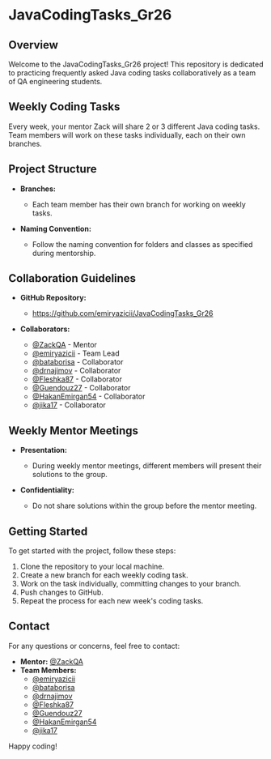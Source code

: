 # JavaCodingTasks_Gr26

## Overview

Welcome to the JavaCodingTasks_Gr26 project! This repository is dedicated to practicing frequently asked Java coding tasks collaboratively as a team of QA engineering students.

## Weekly Coding Tasks

Every week, your mentor Zack will share 2 or 3 different Java coding tasks. Team members will work on these tasks individually, each on their own branches.

## Project Structure

- **Branches:**
  - Each team member has their own branch for working on weekly tasks.

- **Naming Convention:**
  - Follow the naming convention for folders and classes as specified during mentorship.

## Collaboration Guidelines

- **GitHub Repository:**
  - https://github.com/emiryazicii/JavaCodingTasks_Gr26

- **Collaborators:**
  - [@ZackQA](https://github.com/ZackQA) - Mentor
  - [@emiryazicii](https://github.com/emiryazicii) - Team Lead
  - [@bataborisa](https://github.com/bataborisa) - Collaborator
  - [@drnajimov](https://github.com/drnajimov) - Collaborator
  - [@Fleshka87](https://github.com/Fleshka87) - Collaborator
  - [@Guendouz27](https://github.com/Guendouz27) - Collaborator
  - [@HakanEmirgan54](https://github.com/HakanEmirgan54) - Collaborator
  - [@jika17](https://github.com/Zhyldyz) - Collaborator

## Weekly Mentor Meetings

- **Presentation:**
  - During weekly mentor meetings, different members will present their solutions to the group.

- **Confidentiality:**
  - Do not share solutions within the group before the mentor meeting.

## Getting Started

To get started with the project, follow these steps:

1. Clone the repository to your local machine.
2. Create a new branch for each weekly coding task.
3. Work on the task individually, committing changes to your branch.
4. Push changes to GitHub.
5. Repeat the process for each new week's coding tasks.

## Contact

For any questions or concerns, feel free to contact:
- **Mentor:**  [@ZackQA](https://github.com/ZackQA)
- **Team Members:**
  - [@emiryazicii](https://github.com/emiryazicii)
  - [@bataborisa](https://github.com/bataborisa)
  - [@drnajimov](https://github.com/drnajimov)
  - [@Fleshka87](https://github.com/Fleshka87)
  - [@Guendouz27](https://github.com/Guendouz27)
  - [@HakanEmirgan54](https://github.com/HakanEmirgan54)
  - [@jika17](https://github.com/Zhyldyz)

Happy coding!
